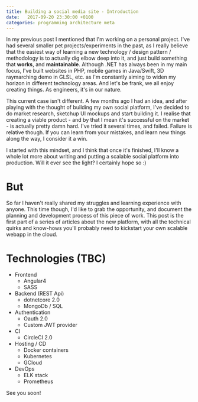 ```yaml
---
title: Building a social media site - Introduction
date:   2017-09-20 23:30:00 +0100
categories: programming architecture meta
---
```


In my previous post I mentioned that I'm working on a personal project. I've had several smaller pet projects/experiments in the past, as I really believe that the easiest way of learning a new technology / design pattern / methodology is to actually dig elbow deep into it, and just build something that **works**, and **maintainable**. Although .NET has always been in my main focus, I've built websites in PHP, mobile games in Java/Swift, 3D raymarching demo in GLSL, etc. as I'm constantly aiming to widen my horizon in different technology areas. And let's be frank, we all enjoy creating things. As engineers, it's in our nature.

This current case isn't different. A few months ago I had an idea, and after playing with the thought of building my own social platform, I've decided to do market research, sketchup UI mockups and start building it. I realise that creating a viable product - and by that I mean it's successful on the market -  is actually pretty damn hard. I've tried it several times, and failed. Failure is relative though. If you can learn from your mistakes, and learn new things along the way, I consider it a win.

I started with this mindset, and I think that once it's finished, I'll know a whole lot more about writing and putting a scalable social platform into production. Will it ever see the light? I certainly hope so :)

# But

So far I haven't really shared my struggles and learning experience with anyone. This time though, I'd like to grab the opportunity, and document the planning and development process of this piece of work. This post is the first part of a series of articles about the new platform, with all the technical quirks and know-hows you'll probably need to kickstart your own scalable webapp in the cloud.

# Technologies (TBC)

* Frontend
  * Angular4
  * SASS
* Backend (REST Api)
  * dotnetcore 2.0
  * MongoDb / SQL
* Authentication
  * Oauth 2.0
  * Custom JWT provider
* CI
  * CircleCI 2.0
* Hosting / CD
  * Docker containers
  * Kubernetes
  * GCloud
* DevOps
  * ELK stack
  * Prometheus


See you soon!
